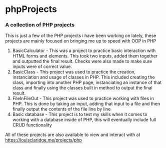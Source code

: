 # phpProjects

### A collection of PHP projects

This is just a few of the PHP projects i have been working on lately, these projects are mainly focused on bringing me up to speed with OOP in PHP


1. BasicCalculator - This was a project to practice basic interaction with HTML forms and elements. This took two inputs, added them together and outputted the final result. Checks were also made to make sure inputs were of correct value.
2. BasicClass - This project was used to practice the creation, instanciation and usage of classes in PHP. This included creating the class, importing into another PHP page, instanciating an instance of that class and finally using the classes built in method to output the final result.
3. FileInFileOut - This project was used to practice working with files in PHP. This is done by taking an input, adding that input to a file and then finally output the contents of the file line by line
4. Basic database - This project is to test my skills when it comes to working with a database inside of PHP, this will eventually include full CRUD functionality

All of these projects are also available to view and interact with at https://louisclaridge.me/projects/php
